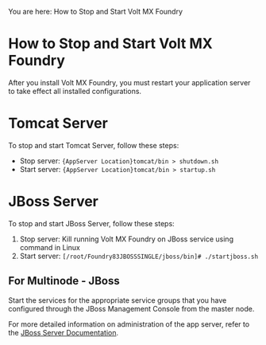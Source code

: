                           

You are here: How to Stop and Start Volt MX Foundry

How to Stop and Start Volt MX Foundry
====================================

After you install Volt MX Foundry, you must restart your application server to take effect all installed configurations.

Tomcat Server
=============

To stop and start Tomcat Server, follow these steps:

*   Stop server: `{AppServer Location}tomcat/bin > shutdown.sh`
*   Start server: `{AppServer Location}tomcat/bin > startup.sh`

JBoss Server
============

To stop and start JBoss Server, follow these steps:

1.  Stop server: Kill running Volt MX Foundry on JBoss service using command in Linux
2.  Start server: `[/root/Foundry83JBOSSSINGLE/jboss/bin]# ./startjboss.sh`

For Multinode - JBoss
---------------------

Start the services for the appropriate service groups that you have configured through the JBoss Management Console from the master node.

For more detailed information on administration of the app server, refer to the [JBoss Server Documentation](https://docs.jboss.org/author/display/AS71/).
